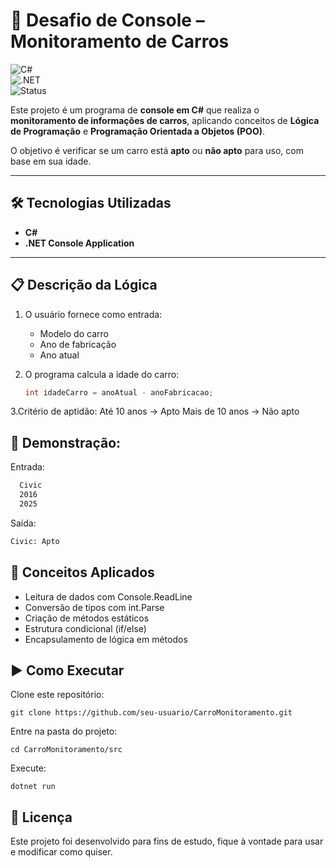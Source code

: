 # 🚗 Desafio de Console – Monitoramento de Carros  

![C#](https://img.shields.io/badge/C%23-239120?style=for-the-badge&logo=c-sharp&logoColor=white)  
![.NET](https://img.shields.io/badge/.NET-512BD4?style=for-the-badge&logo=dotnet&logoColor=white)  
![Status](https://img.shields.io/badge/status-concluído-brightgreen?style=for-the-badge)  

Este projeto é um programa de **console em C#** que realiza o **monitoramento de informações de carros**, aplicando conceitos de **Lógica de Programação** e **Programação Orientada a Objetos (POO)**.  

O objetivo é verificar se um carro está **apto** ou **não apto** para uso, com base em sua idade.  

---

## 🛠️ Tecnologias Utilizadas
- **C#**
- **.NET Console Application**

---

## 📋 Descrição da Lógica
1. O usuário fornece como entrada:
   - Modelo do carro
   - Ano de fabricação
   - Ano atual

2. O programa calcula a idade do carro:
   ```csharp
   int idadeCarro = anoAtual - anoFabricacao;
3.Critério de aptidão:
Até 10 anos → Apto
Mais de 10 anos → Não apto

## 📌 Demonstração:
Entrada:
```bash
  Civic
  2016
  2025
```

Saída:
```bash
Civic: Apto
```

## 🚀 Conceitos Aplicados

  - Leitura de dados com Console.ReadLine
  - Conversão de tipos com int.Parse
  - Criação de métodos estáticos
  - Estrutura condicional (if/else)
  - Encapsulamento de lógica em métodos

## ▶️ Como Executar

Clone este repositório:
```
git clone https://github.com/seu-usuario/CarroMonitoramento.git
```

Entre na pasta do projeto:
```
cd CarroMonitoramento/src
```

Execute:
```
dotnet run
```

## 📜 Licença

Este projeto foi desenvolvido para fins de estudo, fique à vontade para usar e modificar como quiser.

